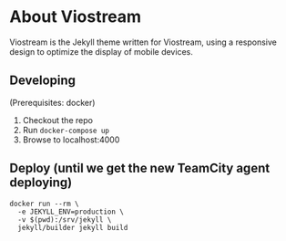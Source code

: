 # About Viostream

Viostream is the Jekyll theme written for Viostream, using a responsive design
to optimize the display of mobile devices.

## Developing

(Prerequisites: docker)

1. Checkout the repo
2. Run `docker-compose up`
3. Browse to localhost:4000

## Deploy (until we get the new TeamCity agent deploying)

```
docker run --rm \
  -e JEKYLL_ENV=production \
  -v $(pwd):/srv/jekyll \
  jekyll/builder jekyll build
```
